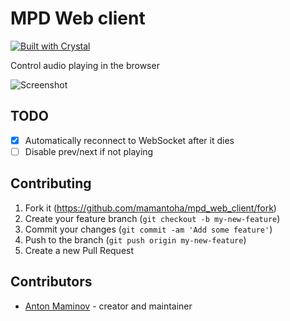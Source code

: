 # MPD Web client

[![Built with Crystal](https://img.shields.io/badge/built%20with-crystal-000000.svg?style=?style=plastic&logo=appveyor)](https://crystal-lang.org/)

Control audio playing in the browser

![Screenshot](https://github.com/mamantoha/mpd_web_client/blob/master/public/images/screenshot.png)

## TODO

- [x] Automatically reconnect to WebSocket after it dies
- [ ] Disable prev/next if not playing

## Contributing

1. Fork it (<https://github.com/mamantoha/mpd_web_client/fork>)
2. Create your feature branch (`git checkout -b my-new-feature`)
3. Commit your changes (`git commit -am 'Add some feature'`)
4. Push to the branch (`git push origin my-new-feature`)
5. Create a new Pull Request

## Contributors

- [Anton Maminov](https://github.com/mamantoha) - creator and maintainer
